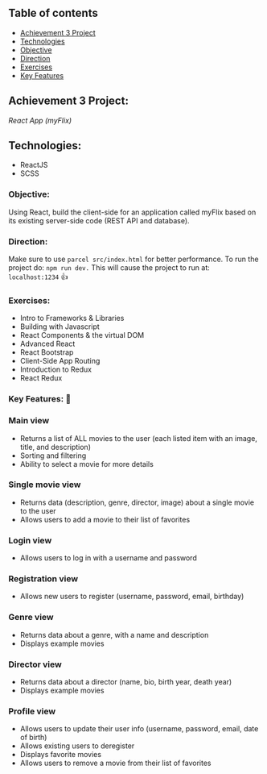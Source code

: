 ## Table of contents
* [Achievement 3 Project](Achievement-3-Project)
* [Technologies](Technologies)
* [Objective](Objective)
* [Direction](Direction)
* [Exercises](Exercises)
* [Key Features](Key-Features)

## Achievement 3 Project: 
*React App (myFlix)*

## Technologies: 
* ReactJS
* SCSS

### Objective:
Using React, build the client-side for an application called myFlix based on its existing
server-side code (REST API and database).

### Direction: 
Make sure to use `parcel src/index.html` for better performance. To run the project do: `npm run dev.` This will cause the project to run
at: `localhost:1234` :+1:

### Exercises:

* Intro to Frameworks & Libraries 
* Building with Javascript
* React Components & the virtual DOM
* Advanced React
* React Bootstrap
* Client-Side App Routing 
* Introduction to Redux
* React Redux


### Key Features: :key:
### Main view
* Returns a list of ALL movies to the user (each listed item with an image, title, and
description)
* Sorting and filtering
* Ability to select a movie for more details
### Single movie view
* Returns data (description, genre, director, image) about a single movie to the user
* Allows users to add a movie to their list of favorites
### Login view
* Allows users to log in with a username and password
### Registration view
* Allows new users to register (username, password, email, birthday)
### Genre view
* Returns data about a genre, with a name and description
* Displays example movies
### Director view
* Returns data about a director (name, bio, birth year, death year)
* Displays example movies
### Profile view
* Allows users to update their user info (username, password, email, date of birth)
* Allows existing users to deregister
* Displays favorite movies
* Allows users to remove a movie from their list of favorites

